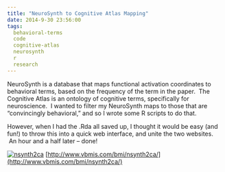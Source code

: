 ```yaml
---
title: "NeuroSynth to Cognitive Atlas Mapping"
date: 2014-9-30 23:56:00
tags:
  behavioral-terms
  code
  cognitive-atlas
  neurosynth
  r
  research
---
```



NeuroSynth is a database that maps functional activation coordinates to behavioral terms, based on the frequency of the term in the paper.  The Cognitive Atlas is an ontology of cognitive terms, specifically for neuroscience.  I wanted to filter my NeuroSynth maps to those that are “convincingly behavioral,” and so I wrote some R scripts to do that.

However, when I had the .Rda all saved up, I thought it would be easy (and fun!) to throw this into a quick web interface, and unite the two websites.  An hour and a half later – done!

[![nsynth2ca](http://vsoch.com/blog/wp-content/uploads/2014/09/nsynth2ca.png)](http://www.vbmis.com/bmi/nsynth2ca/) [http://www.vbmis.com/bmi/nsynth2ca/](http://www.vbmis.com/bmi/nsynth2ca/)

 


